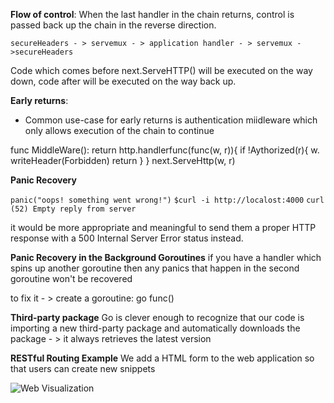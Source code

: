 **Flow of control**:
When the last handler in the chain returns, control is passed back up the chain in the reverse direction.

```secureHeaders - > servemux - > application handler - > servemux - >secureHeaders```

Code which comes before next.ServeHTTP() will be executed on the way down, code after will be executed on the way back up.

**Early returns**:
- Common use-case for early returns is authentication miidleware which only allows execution of the chain to continue

func MiddleWare():
        return http.handlerfunc(func(w, r)){
            if !Aythorized(r){
                w. writeHeader(Forbidden)
                return 
            }
        }
        next.ServeHttp(w, r)

**Panic Recovery**

```panic("oops! something went wrong!")```
```$curl -i http://localost:4000```
```curl (52) Empty reply from server```

it would be more appropriate and meaningful to send them a proper HTTP response with a 500 Internal Server Error status instead.

**Panic Recovery in the Background Goroutines**
if you have a handler which spins up another goroutine then any panics that happen in the second goroutine won't be recovered

to fix it - > create a goroutine: go func()

**Third-party package**
Go is clever enough to recognize that our code is importing a new third-party package and automatically downloads the package - > it always retrieves the latest version

**RESTful Routing Example**
We add a HTML form to the web application so that users can create new snippets

![Web Visualization](https://github.com/belivinge/commands/blob/master/aoaoa.png)
